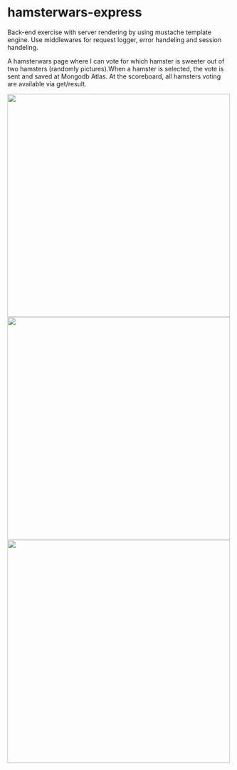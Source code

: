 # hamsterwars-express
Back-end exercise with server rendering by using mustache template engine. Use middlewares for request logger, error handeling and session handeling.

A hamsterwars page where I can vote for which hamster is sweeter out of two hamsters (randomly pictures).When a hamster is selected, the vote is sent and saved at Mongodb Atlas. At the scoreboard, all hamsters voting are available via get/result.

<img width = "500" src="https://user-images.githubusercontent.com/97985695/228371569-8c85be79-e1ce-43ed-a6c3-88897df89e43.png">
<img src="https://user-images.githubusercontent.com/97985695/228374274-aad91e0d-7913-462d-a553-332534601e0f.png" width = "500">
<img src="https://user-images.githubusercontent.com/97985695/228373487-51e09136-688a-4e13-8f56-02cd2e4a5aca.png" width = "500">

